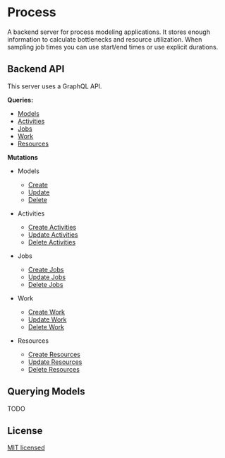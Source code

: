 # Process

A backend server for process modeling applications. It stores enough information to calculate bottlenecks and resource utilization. When sampling job times you can use start/end times or use explicit durations.

## Backend API

This server uses a GraphQL API.

**Queries:**

- [Models](#querying-models)
- [Activities](#querying-activities)
- [Jobs](#querying-jobs)
- [Work](#querying-work)
- [Resources](#querying-resources)

**Mutations**

- Models
  - [Create](#create-models)
  - [Update](#update-models)
  - [Delete](#delete-models)

- Activities
  - [Create Activities](#create-activities)
  - [Update Activities](#update-activities)
  - [Delete Activities](#delete-activities)

- Jobs
  - [Create Jobs](#create-jobs)
  - [Update Jobs](#update-jobs)
  - [Delete Jobs](#delete-jobs)

- Work
  - [Create Work](#create-work)
  - [Update Work](#update-work)
  - [Delete Work](#delete-work)

- Resources
  - [Create Resources](#create-resources)
  - [Update Resources](#update-resources)
  - [Delete Resources](#delete-resources)

## Querying Models

TODO

## License

[MIT licensed](./LICENSE)
